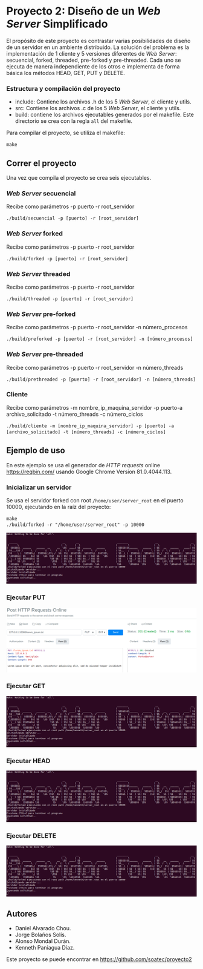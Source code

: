 # Proyecto 2: Diseño de un *Web Server* Simplificado

El propósito de este proyecto es contrastar varias posibilidades de diseño de un servidor en un ambiente distribuido.
La solución del problema es la implementación de 1 cliente y 5 versiones diferentes de *Web Server*: secuencial, forked, threaded, 
pre-forked y pre-threaded. Cada uno se ejecuta de manera independiente de los otros e implementa de forma básica los métodos
HEAD, GET, PUT y DELETE.

### Estructura y compilación del proyecto
- include: Contiene los archivos .h de los 5 *Web Server*, el cliente y utils.
- src: Contiene los archivos .c  de los 5 *Web Server*, el cliente y utils.
- build: contiene los archivos ejecutables generados por el makefile. Este directorio se crea con la regla `all` del makefile.

Para compilar el proyecto, se utiliza el makefile:
```
make
```

## Correr el proyecto
Una vez que compila el proyecto se crea seis ejecutables.

### *Web Server* secuencial
Recibe como parámetros -p puerto -r root_servidor

```
./build/secuencial -p [puerto] -r [root_servidor]

```

### *Web Server* forked

Recibe como parámetros -p puerto -r root_servidor

```
./build/forked -p [puerto] -r [root_servidor]

```

### *Web Server* threaded

Recibe como parámetros -p puerto -r root_servidor

```
./build/threaded -p [puerto] -r [root_servidor]

```


### *Web Server* pre-forked

Recibe como parámetros -p puerto -r root_servidor -n número_procesos

```
./build/preforked -p [puerto] -r [root_servidor] -n [número_procesos]

```

### *Web Server* pre-threaded

Recibe como parámetros -p puerto -r root_servidor -n número_threads

```
./build/prethreaded -p [puerto] -r [root_servidor] -n [número_threads]

```

### Cliente

Recibe como parámetros -m nombre_ip_maquina_servidor -p puerto-a archivo_solicitado -t número_threads -c número_ciclos

```
./build/cliente -m [nombre_ip_maquina_servidor] -p [puerto] -a [archivo_solicitado] -t [número_threads] -c [número_ciclos]

```
## Ejemplo de uso

En este ejemplo se usa el generador de *HTTP requests* online https://reqbin.com/ usando Google Chrome Version 81.0.4044.113.

### Inicializar un servidor
Se usa el servidor forked con root `/home/user/server_root` en el puerto 10000, 
ejecutando en la raíz del proyecto:

```
make
./build/forked -r "/home/user/server_root" -p 10000
```
![Alt text](docs/serverinit.png?raw=true "Title")

### Ejecutar PUT

![Alt text](docs/put.png?raw=true "Title")

### Ejecutar GET

![Alt text](docs/serverinit.png?raw=true "Title")

### Ejecutar HEAD

![Alt text](docs/serverinit.png?raw=true "Title")

### Ejecutar DELETE

![Alt text](docs/serverinit.png?raw=true "Title")

## Autores

- Daniel Alvarado Chou.
- Jorge Bolaños Solís.
- Alonso Mondal Durán.
- Kenneth Paniagua Díaz.


Este proyecto se puede encontrar en https://github.com/soatec/proyecto2

